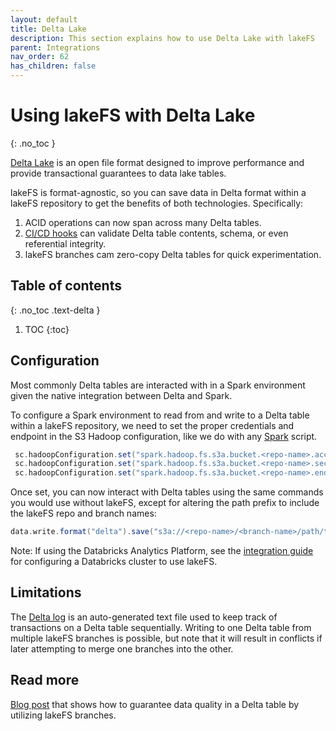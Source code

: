 ```yaml
---
layout: default
title: Delta Lake
description: This section explains how to use Delta Lake with lakeFS
parent: Integrations
nav_order: 62
has_children: false
---
```


# Using lakeFS with Delta Lake
{: .no_toc }

[Delta Lake](https://delta.io/) is an open file format designed to improve performance and provide transactional guarantees to data lake tables.

lakeFS is format-agnostic, so you can save data in Delta format within a lakeFS repository to get the benefits of both technologies. Specifically:

1. ACID operations can now span across many Delta tables.
1. [CI/CD hooks](../setup/hooks.md) can validate Delta table contents, schema, or even referential integrity.
1. lakeFS branches cam zero-copy Delta tables for quick experimentation.

## Table of contents
{: .no_toc .text-delta }

1. TOC
{:toc}


## Configuration

Most commonly Delta tables are interacted with in a Spark environment given the native integration between Delta and Spark.

To configure a Spark environment to read from and write to a Delta table within a lakeFS repository, we need to set the proper credentials and endpoint in the S3 Hadoop configuration, like we do with any [Spark](./spark.md#configuration) script.

```scala
 sc.hadoopConfiguration.set("spark.hadoop.fs.s3a.bucket.<repo-name>.access.key", "AKIAIOSFODNN7EXAMPLE")
 sc.hadoopConfiguration.set("spark.hadoop.fs.s3a.bucket.<repo-name>.secret.key", "wJalrXUtnFEMI/K7MDENG/bPxRfiCYEXAMPLEKEY")
 sc.hadoopConfiguration.set("spark.hadoop.fs.s3a.bucket.<repo-name>.endpoint", "https://s3.lakefs.example.com")
```

Once set, you can now interact with Delta tables using the same commands you would use without lakeFS, except for altering the path prefix to include the lakeFS repo and branch names:

```scala
data.write.format("delta").save("s3a://<repo-name>/<branch-name>/path/to/delta-table")
```

Note: If using the Databricks Analytics Platform, see the [integration guide](./databricks.md#configuration) for configuring a Databricks cluster to use lakeFS.

## Limitations
The [Delta log](https://databricks.com/blog/2019/08/21/diving-into-delta-lake-unpacking-the-transaction-log.html) is an auto-generated text file used to keep track of transactions on a Delta table sequentially. Writing to one Delta table from multiple lakeFS branches is possible, but note that it will result in conflicts if later attempting to merge one branches into the other.


## Read more
[Blog post](https://lakefs.io/guarantee-consistency-in-your-delta-lake-tables-with-lakefs/) that shows how to 
guarantee data quality in a Delta table by utilizing lakeFS branches.